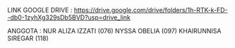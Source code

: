 LINK GOOGLE DRIVE : 
https://drive.google.com/drive/folders/1h-RTK-k-FD--db0-1zyhXg329sDb5BVD?usp=drive_link

ANGGOTA :
NUR ALIZA IZZATI (076)
NYSSA OBELIA (097)
KHAIRUNNISA SIREGAR (118)
